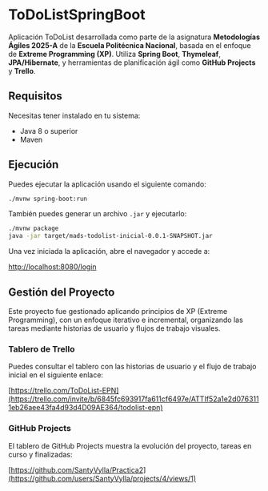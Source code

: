 # ToDoListSpringBoot

Aplicación ToDoList desarrollada como parte de la asignatura **Metodologías Ágiles 2025-A** de la **Escuela Politécnica Nacional**, basada en el enfoque de **Extreme Programming (XP)**. Utiliza **Spring Boot**, **Thymeleaf**, **JPA/Hibernate**, y herramientas de planificación ágil como **GitHub Projects** y **Trello**.

## Requisitos

Necesitas tener instalado en tu sistema:

- Java 8 o superior
- Maven

## Ejecución

Puedes ejecutar la aplicación usando el siguiente comando:

```bash
./mvnw spring-boot:run
```

También puedes generar un archivo `.jar` y ejecutarlo:

```bash
./mvnw package
java -jar target/mads-todolist-inicial-0.0.1-SNAPSHOT.jar
```

Una vez iniciada la aplicación, abre el navegador y accede a:

[http://localhost:8080/login](http://localhost:8080/login)

## Gestión del Proyecto

Este proyecto fue gestionado aplicando principios de XP (Extreme Programming), con un enfoque iterativo e incremental, organizando las tareas mediante historias de usuario y flujos de trabajo visuales.

### Tablero de Trello

Puedes consultar el tablero con las historias de usuario y el flujo de trabajo inicial en el siguiente enlace:

[https://trello.com/ToDoList-EPN](https://trello.com/invite/b/6845fc693917fa611cf6497e/ATTIf52a1e2d0763111eb26aee43fa4d93d4D09AE364/todolist-epn)

### GitHub Projects

El tablero de GitHub Projects muestra la evolución del proyecto, tareas en curso y finalizadas:

[https://github.com/SantyVylla/Practica2](https://github.com/users/SantyVylla/projects/4/views/1)